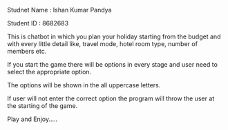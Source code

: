 Studnet Name  : Ishan Kumar Pandya

Student ID    : 8682683


This is chatbot in which you plan your holiday starting from the budget and with every little detail like, travel mode, hotel room type, number of members etc.

If you start the game there will be options in every stage and user need to select the appropriate option.

The options will be shown in the all uppercase letters.

If user will not enter the correct option the program will throw the user at the starting of the game.

Play and Enjoy.....
